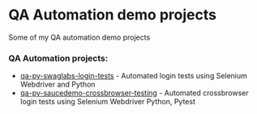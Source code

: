 # QA Automation demo projects
Some of my QA automation demo projects

### QA Automation projects:

- [qa-py-swaglabs-login-tests](https://github.com/valeriybercha/qa-automation/tree/master/qa-py-swaglabs-login-tests) - Automated login tests using Selenium Webdriver and Python
- [qa-py-saucedemo-crossbrowser-testing](https://github.com/valeriybercha/qa-automation/tree/master/qa-py-saucedemo-crossbrowser-testing) - Automated crossbrowser login tests using Selenium Webdriver Python, Pytest